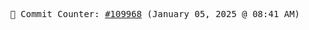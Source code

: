 <p align="center">
    <samp>
        📮 Commit Counter: <a href="https://github.com/Javascript-void0/Javascript-void0/commits/main">#109968</a> (January 05, 2025 @ 08:41 AM)
    </samp>
</p>